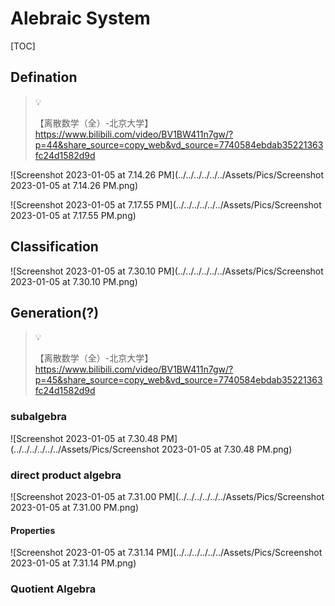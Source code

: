 # Alebraic System

[TOC]



## Defination

> :bulb: 
>
> 【离散数学（全）-北京大学】 https://www.bilibili.com/video/BV1BW411n7gw/?p=44&share_source=copy_web&vd_source=7740584ebdab35221363fc24d1582d9d



![Screenshot 2023-01-05 at 7.14.26 PM](../../../../../../Assets/Pics/Screenshot 2023-01-05 at 7.14.26 PM.png)

![Screenshot 2023-01-05 at 7.17.55 PM](../../../../../../Assets/Pics/Screenshot 2023-01-05 at 7.17.55 PM.png)



## Classification

![Screenshot 2023-01-05 at 7.30.10 PM](../../../../../../Assets/Pics/Screenshot 2023-01-05 at 7.30.10 PM.png)



## Generation(?)

> :bulb: 
>
> 【离散数学（全）-北京大学】 https://www.bilibili.com/video/BV1BW411n7gw/?p=45&share_source=copy_web&vd_source=7740584ebdab35221363fc24d1582d9d



### subalgebra

![Screenshot 2023-01-05 at 7.30.48 PM](../../../../../../Assets/Pics/Screenshot 2023-01-05 at 7.30.48 PM.png)





### direct product algebra

![Screenshot 2023-01-05 at 7.31.00 PM](../../../../../../Assets/Pics/Screenshot 2023-01-05 at 7.31.00 PM.png)





#### Properties

![Screenshot 2023-01-05 at 7.31.14 PM](../../../../../../Assets/Pics/Screenshot 2023-01-05 at 7.31.14 PM.png)



### Quotient Algebra
